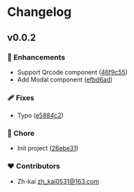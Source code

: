 # Changelog


## v0.0.2


### 🚀 Enhancements

- Support Qrcode component ([46f9c55](https://github.com/zh-kai/nuxt-ui-components/commit/46f9c55))
- Add Modal component ([efbd6ad](https://github.com/zh-kai/nuxt-ui-components/commit/efbd6ad))

### 🩹 Fixes

- Typo ([e5884c2](https://github.com/zh-kai/nuxt-ui-components/commit/e5884c2))

### 🏡 Chore

- Init project ([26ebe31](https://github.com/zh-kai/nuxt-ui-components/commit/26ebe31))

### ❤️ Contributors

- Zh-kai <zh_kai0531@163.com>


